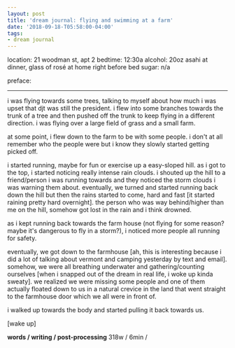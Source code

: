 ```yaml
---
layout: post
title: 'dream journal: flying and swimming at a farm'
date: '2018-09-18-T05:58:00-04:00'
tags:
- dream journal
--- 
```


location: 21 woodman st, apt 2
bedtime: 12:30a
alcohol: 20oz asahi at dinner, glass of rosé at home right before bed
sugar: n/a

preface: 

---

i was flying towards some trees, talking to myself about how much i was upset that djt was still the president. i flew into some branches towards the trunk of a tree and then pushed off the trunk to keep flying in a different direction. i was flying over a large field of grass and a small farm. 

at some point, i flew down to the farm to be with some people. i don't at all remember who the people were but i know they slowly started getting picked off. 

i started running, maybe for fun or exercise up a easy-sloped hill. as i got to the top, i started noticing really intense rain clouds. i shouted up the hill to a friend/person i was running towards and they noticed the storm  clouds i was warning them about. eventually, we turned and started running back down the hill but then the rains started to come, hard and fast [it started raining pretty hard overnight]. the person who was way behind/higher than me on the hill, somehow got lost in the rain and i think drowned. 

as i kept running back towards the farm house (not flying for some reason? maybe it's dangerous to fly in a storm?), i noticed more people all running for safety. 

eventually, we got down to the farmhouse [ah, this is interesting because i did a lot of talking about vermont and camping yesterday by text and email]. somehow, we were all breathing underwater and gathering/counting ourselves [when i snapped out of the dream in real life, i woke up kinda sweaty]. we realized we were missing some people and one of them actually floated down to us in a natural crevice in the land that went straight to the farmhouse door which we all were in front of. 

i walked up towards the body and started pulling it back towards us. 

[wake up]


**words / writing / post-processing** 
318w / 6min / 